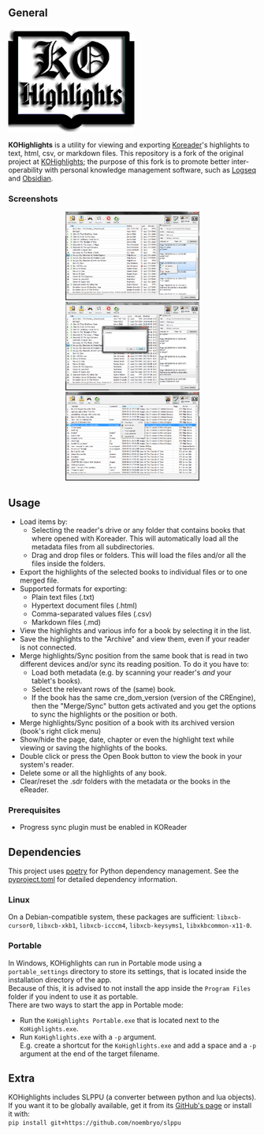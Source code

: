 ## General
![KOHighlights logo](resources/icons/logo.png)

**KOHighlights** is a utility for viewing and exporting [Koreader](https://github.com/koreader/koreader)'s highlights to text, html, csv, or markdown files. 
This repository is a fork of the original project at [KOHighlights](https://github.com/noembryo/KoHighlights); the purpose of this fork is to promote better inter-operability with personal knowledge management software, such as [Logseq](https://logseq.com/) and [Obsidian](https://obsidian.md/). 


### Screenshots
<p align="center">
  <a href="resources/screenshots/screen1.png">
    <img src="resources/screenshots/screen1.png" height="180"></a>
  <a href="resources/screenshots/screen2.png">
    <img src="resources/screenshots/screen2.png" height="180"></a>
  <a href="resources/screenshots/screen3.png">
    <img src="resources/screenshots/screen3.png" height="180"></a>
</p>

## Usage
* Load items by:
    * Selecting the reader's drive or any folder that contains books that where opened with Koreader. This will automatically load all the metadata files from all subdirectories.
    * Drag and drop files or folders. This will load the files and/or all the files inside the folders.  
* Export the highlights of the selected books to individual files or to one merged file.
* Supported formats for exporting:
    * Plain text files (.txt)
    * Hypertext document files (.html)
    * Comma-separated values files (.csv)
    * Markdown files (.md)
* View the highlights and various info for a book by selecting it in the list.
* Save the highlights to the "Archive" and view them, even if your reader is not connected.
* Merge highlights/Sync position from the same book that is read in two different devices and/or sync its reading position. To do it you have to:
    * Load both metadata (e.g. by scanning your reader's _and_ your tablet's books).
    * Select the relevant rows of the (same) book.
    * If the book has the same cre_dom_version (version of the CREngine), then the "Merge/Sync" button gets activated and you get the options to sync the highlights or the position or both.
* Merge highlights/Sync position of a book with its archived version
  (book's right click menu) 
* Show/hide the page, date, chapter or even the highlight text while viewing or saving the highlights of the books. 
* Double click or press the Open Book button to view the book in your system's reader.
* Delete some or all the highlights of any book.
* Clear/reset the .sdr folders with the metadata or the books in the eReader.

### Prerequisites
* Progress sync plugin must be enabled in KOReader

## Dependencies
This project uses [poetry](https://python-poetry.org/) for Python dependency management. See the [pyproject.toml](pyproject.toml) for detailed dependency information.

### Linux
On a Debian-compatible system, these packages are sufficient: `libxcb-cursor0`, `libxcb-xkb1`, `libxcb-icccm4`, `libxcb-keysyms1`, `libxkbcommon-x11-0`.

### Portable
In Windows, KOHighlights can run in Portable mode using a `portable_settings` directory to store its settings, that is located inside the installation directory of the app.  
Because of this, it is advised to not install the app inside the `Program Files` folder if you indent to use it as portable.  
There are two ways to start the app in Portable mode:
* Run the `KoHighlights Portable.exe` that is located next to the `KoHighlights.exe`.  
* Run `KoHighlights.exe` with a `-p` argument.  
E.g. create a shortcut for the `KoHighlights.exe` and add a space and a `-p` argument at the end of the target filename.

## Extra
KOHighlights includes SLPPU (a converter between python and lua objects). 
If you want it to be globally available, get it from its
[GitHub's page](https://github.com/noembryo/slppu) or install it with:  
`pip install git+https://github.com/noembryo/slppu`  